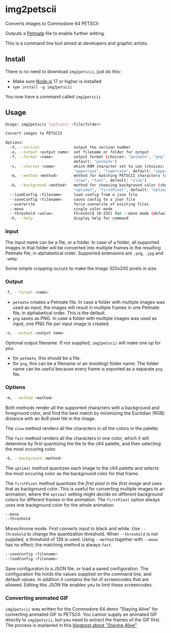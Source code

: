# img2petscii

Converts images to Commodore 64 PETSCII

Outputs a [Petmate](https://nurpax.github.io/petmate/) file to enable further
editing.

This is a command line tool aimed at developers and graphic artists.

## Install

There is no need to download `img2petscii`, just do this:

- Make sure [Node.js](https://nodejs.org/) 17 or higher is installed
- `npm install -g img2petscii`

You now have a command called `img2petscii`

## Usage

```bash
Usage: img2petscii [options] <file|folder>

Convert images to PETSCII

Options:
  -V, --version               output the version number
  -o, --output <output name>  set filename or folder for output
  -f, --format <name>         output format (choices: "petmate", "png",
                              default: "petmate")
  -c, --charset <name>        which ROM character set to use (choices:
                              "uppercase", "lowercase", default: "uppercase")
  -m, --method <method>       method for matching PETSCII characters (choices:
                              "slow", "fast", default: "slow")
  -b, --background <method>   method for choosing background color (choices:
                              "optimal", "firstPixel", default: "optimal")
  --loadConfig <filename>     load config from a json file
  --saveConfig <filename>     saves config to a json file
  --overwrite                 force overwrite of existing files
  --mono                      single color mode
  --threshold <value>         threshold (0-255) for --mono mode (default: 128)
  -h, --help                  display help for command
```

### Input

The input name can be a file, or a folder. In case of a folder, all supported
images in that folder will be converted into multiple frames in the resulting
Petmate file, in alphabetical order. Supported extensions are `.png`, `.jpg` and
`.webp`.

Some simple cropping occurs to make the image 320x200 pixels in size.

### Output

```bash
-f, --format <name>
```

- `petmate` creates a Petmate file. In case a folder with multiple images was
  used as input, the images will result in multiple frames in one Petmate file,
  in alphabetical order. This is the default.
- `png` saves as PNG. In case a folder with multiple images was used as input,
  one PNG file per input image is created.

```bash
-o, --output <output name>
```

Optional output filename. If not supplied, `img2petscii` will make one up for
you.

- for `petmate`, this should be a file.
- for `png`, this can be a filename or an (existing) folder name. The folder
  name can be useful because every frame is exported as a separate `png` file.

### Options

```bash
-m, --method <method>
```

Both methods render all the supported characters with a background and
foreground color, and find the best match by minimizing the Euclidian (RGB)
distance with an 8x8 pixel tile in the image.

The `slow` method renders all the characters in all the colors in the palette.

The `fast` method renders all the characters in one color, which it will determine
by first quantizing the tile to the c64 palette, and then selecting the most
occuring color.

```bash
-b, --background <method>
```

The `optimal` method quantizes each image to the c64 palette and selects the most
occuring color as the background color for that frame.

The `firstPixel` method quantizes the _first pixel in the first image_ and uses
that as background color. This is useful for converting multiple images to an
animation, where the `optimal` setting might decide on different background
colors for different frames in the animation. The `firstPixel` option always
uses one background color for the whole animation.

```bash
--mono
--threshold
```

Monochrome mode. First converts input to black and white. Use `--threshold`
to change the quantization threshold. When `--threshold` is not supplied, a
threshold of 128 is used. Using `--method` together with `--mono` has no
effect; the matching method is always `fast`.

```bash
--saveConfig <filename>
--loadConfig <filename>
```

Save configuraton to a JSON file, or load a saved configuration. The
configuration file holds the values supplied on the command line, and default
values. In addition it contains the list of screencodes that are allowed.
Editing this JSON file enables you to limit these screencodes.

### Converting animated GIF

`img2petscii` was written for the Commodore 64 demo "Staying Alive" for
converting animated GIF to PETSCII. You cannot supply an animated GIF directly
to `img2petscii`, but you need to extract the frames of the GIF first. The
process is explained in this [blogpost about "Staying
Alive"](https://www.micheldebree.nl/posts/staying_alive/)
